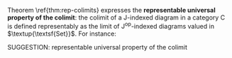 Theorem \ref{thm:rep-colimits} expresses the **representable universal property of the colimit**: the colimit of a $\mathsf{J}$-indexed diagram in a category $\mathsf{C}$ is defined representably as the limit of $\mathsf{J}^\mathrm{op}$-indexed diagrams valued in $\textup{\textsf{Set}}$. For instance:

SUGGESTION: representable universal property of the colimit
